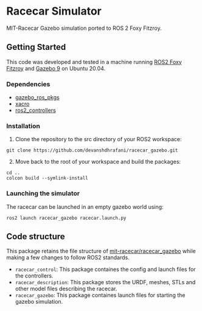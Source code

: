 Racecar Simulator
=================
MIT-Racecar Gazebo simulation ported to ROS 2 Foxy Fitzroy.

## Getting Started

This code was developed and tested in a machine running [ROS2 Foxy Fitzroy](https://docs.ros.org/en/foxy/Installation.html) and [Gazebo 9](http://gazebosim.org/tutorials?tut=install_ubuntu&cat=install) on Ubuntu 20.04.

### Dependencies
- [gazebo_ros_pkgs](http://gazebosim.org/tutorials?tut=ros2_installing&cat=connect_ros)
- [xacro](https://pypi.org/project/xacro/)
- [ros2_controllers](https://index.ros.org/r/ros2_controllers/github-ros-controls-ros2_controllers/)

### Installation
1. Clone the repository to the src directory of your ROS2 workspace:
  ```
  git clone https://github.com/devanshdhrafani/racecar_gazebo.git
  ```
2. Move back to the root of your workspace and build the packages:
  ```
  cd ..
  colcon build --symlink-install
  ```
### Launching the simulator
The racecar can be launched in an empty gazebo world using:
```
ros2 launch racecar_gazebo racecar.launch.py
```

## Code structure
This package retains the file structure of [mit-racecar/racecar_gazebo](https://github.com/mit-racecar/racecar_gazebo) while making a few changes to follow ROS2 standards.

- ```racecar_control```: This package containes the config and launch files for the controllers.
- ```racecar_description```: This package stores the URDF, meshes, STLs and other model files describing the racecar.
- ```racecar_gazebo```: This package containes launch files for starting the gazebo simulation.

